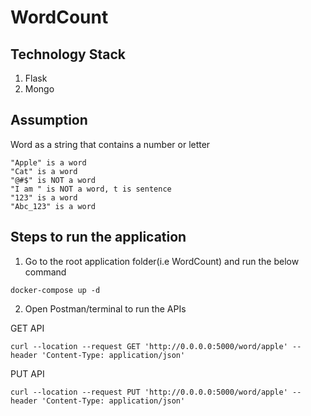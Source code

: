 # WordCount

## Technology Stack 

1. Flask
2. Mongo

## Assumption

Word as a string that contains a number or letter

```
"Apple" is a word
"Cat" is a word
"@#$" is NOT a word
"I am " is NOT a word, t is sentence
"123" is a word
"Abc_123" is a word
```

## Steps to run the application 

1. Go to the root application folder(i.e WordCount) and run the below command

```docker-compose up -d```

2. Open Postman/terminal to run the APIs

GET API

```curl --location --request GET 'http://0.0.0.0:5000/word/apple' --header 'Content-Type: application/json'```

PUT API


```curl --location --request PUT 'http://0.0.0.0:5000/word/apple' --header 'Content-Type: application/json'```


